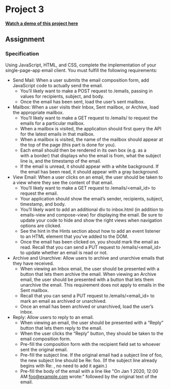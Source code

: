 # Project 3
[**Watch a demo of this project here**](https://youtu.be/YGdOFljVMfs)

## Assignment

### Specification
Using JavaScript, HTML, and CSS, complete the implementation of your single-page-app email client. You must fulfill the following requirements:

* Send Mail: When a user submits the email composition form, add JavaScript code to actually send the email.
  * You’ll likely want to make a POST request to /emails, passing in values for recipients, subject, and body.
  * Once the email has been sent, load the user’s sent mailbox.
* Mailbox: When a user visits their Inbox, Sent mailbox, or Archive, load the appropriate mailbox.
  * You’ll likely want to make a GET request to /emails/<mailbox> to request the emails for a particular mailbox.
  * When a mailbox is visited, the application should first query the API for the latest emails in that mailbox.
  * When a mailbox is visited, the name of the mailbox should appear at the top of the page (this part is done for you).
  * Each email should then be rendered in its own box (e.g. as a <div> with a border) that displays who the email is from, what the subject line is, and the timestamp of the email.
  * If the email is unread, it should appear with a white background. If the email has been read, it should appear with a gray background.
* View Email: When a user clicks on an email, the user should be taken to a view where they see the content of that email.
  * You’ll likely want to make a GET request to /emails/<email_id> to request the email.
  * Your application should show the email’s sender, recipients, subject, timestamp, and body.
  * You’ll likely want to add an additional div to inbox.html (in addition to emails-view and compose-view) for displaying the email. Be sure to update your code to hide and show the right views when navigation options are clicked.
  * See the hint in the Hints section about how to add an event listener to an HTML element that you’ve added to the DOM.
  * Once the email has been clicked on, you should mark the email as read. Recall that you can send a PUT request to /emails/<email_id> to update whether an email is read or not.
* Archive and Unarchive: Allow users to archive and unarchive emails that they have received.
  * When viewing an Inbox email, the user should be presented with a button that lets them archive the email. When viewing an Archive email, the user should be presented with a button that lets them unarchive the email. This requirement does not apply to emails in the Sent mailbox.
  * Recall that you can send a PUT request to /emails/<email_id> to mark an email as archived or unarchived.
  * Once an email has been archived or unarchived, load the user’s inbox.
* Reply: Allow users to reply to an email.
  * When viewing an email, the user should be presented with a “Reply” button that lets them reply to the email.
  * When the user clicks the “Reply” button, they should be taken to the email composition form.
  * Pre-fill the composition form with the recipient field set to whoever sent the original email.
  * Pre-fill the subject line. If the original email had a subject line of foo, the new subject line should be Re: foo. (If the subject line already begins with Re: , no need to add it again.)
  * Pre-fill the body of the email with a line like "On Jan 1 2020, 12:00 AM foo@example.com wrote:" followed by the original text of the email.
